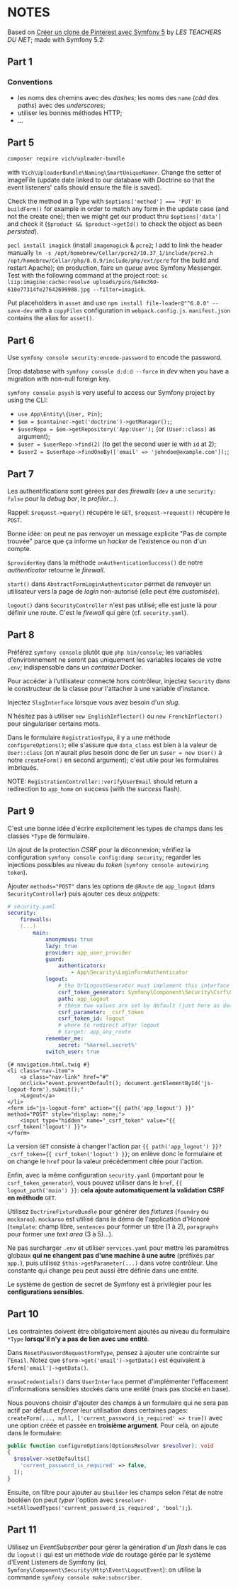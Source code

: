 NOTES
=====

Based on [Créer un clone de Pinterest avec Symfony 5](https://www.youtube.com/watch?v=A8JxqOG2wi4&list=PLlxQJeQRaKDRs9WlWQiXNqWU0blyaZBzo&index=10) by *LES TEACHERS DU NET*; made with Symfony 5.2:

Part 1
------

### Conventions

- les noms des chemins avec des *dashes*; les noms des `name` (*càd* des *paths*) avec des *underscores*;
- utiliser les bonnes méthodes HTTP;
- ...

Part 5
------

```bash
composer require vich/uploader-bundle
```

with `Vich\UploaderBundle\Naming\SmartUniqueNamer`. Change the setter of imageFile (update date linked to our database with Doctrine so that the event listeners' calls should ensure the file is saved).

Check the method in a Type with `$options['method'] === 'PUT'` in `buildForm()` for example in order to match any form in the update case (and not the create one); then we might get our product thru `$options['data']` and check it (`$product && $product->getId()` to check the object as been *persisted*).

`pecl install imagick` (install `imagemagick` & `pcre2`; I add to link the header manually `ln -s /opt/homebrew/Cellar/pcre2/10.37_1/include/pcre2.h /opt/homebrew/Cellar/php/8.0.9/include/php/ext/pcre` for the build and restart Apache); en production, faire un *queue* avec Symfony Messenger.
Test with the following command at the project root:
`sc liip:imagine:cache:resolve uploads/pins/640x360-610e77314fe27642699988.jpg --filter=imagick`.

Put placeholders in `asset` and use `npm install file-loader@"^6.0.0" --save-dev` with a `copyFiles` configuration in `webpack.config.js`. `manifest.json` contains the alias for `asset()`.

Part 6
------

Use `symfony console security:encode-password` to encode the password.

Drop database with `symfony console d:d:d --force` in *dev* when you have a migration with non-null foreign key.

`symfony console psysh` is very useful to access our Symfony project by using the CLI:
- `use App\Entity\{User, Pin}`;
- `$em = $container->get('doctrine')->getManager();`;
- `$userRepo = $em->getRepository('App:User');` (or `(User::class)` as argument);
- `$user = $userRepo->find(2)` (to get the second user ie with `id` at 2);
- `$user2 = $userRepo->findOneBy(['email' => 'johndoe@example.com']);`;

Part 7
------

Les authentifications sont gérées par des *firewalls* (`dev` a une `security: false` pour la *debug bar*, le *profiler*...).

Rappel: `$request->query()` récupère le `GET`, `$request->request()` récupère le `POST`.

Bonne idée: on peut ne pas renvoyer un message explicite "Pas de compte trouvée" parce que ça informe un *hacker* de l'existence ou non d'un compte.

`$providerKey` dans la méthode `onAuthenticationSuccess()` de notre *authenticator* retourne le *firewall*.

`start()` dans `AbstractFormLoginAuthenticator` permet de renvoyer un utilisateur vers la page de *login* non-autorisé (elle peut être *customisée*).

`logout()` dans `SecurityController` n'est pas utilisé; elle est juste là pour définir une route. C'est le *firewall* qui gère (cf. `security.yaml`).

Part 8
------

Préférez `symfony console` plutôt que `php bin/console`; les variables d'environnement ne seront pas uniquement les variables locales de votre `.env`; indispensable dans un *container* Docker.

Pour accéder à l'utilisateur connecté hors contrôleur, injectez `Security` dans le constructeur de la classe pour l'attacher à une variable d'instance.

Injectez `SlugInterface` lorsque vous avez besoin d'un *slug*.

N'hésitez pas à utiliser `new EnglishInflector()` ou `new FrenchInflector()` pour singulariser certains mots.

Dans le formulaire `RegistrationType`, il y a une méthode `configureOptions()`; elle s'assure que `data_class` est bien à la valeur de `User::class` (on n'aurait plus besoin donc de lier un `$user = new User()` à notre `createForm()` en second argument); c'est utile pour les formulaires imbriqués.

NOTE: `RegistrationController::verifyUserEmail` should return a redirection to `app_home` on success (with the *success* flash).

Part 9
------

C'est une bonne idée d'écrire explicitement les types de champs dans les classes `*Type` de formulaire.

Un ajout de la protection *CSRF* pour la déconnexion; vérifiez la configuration `symfony console config:dump security`; regarder les injections possibles au niveau du *token* (`symfony console autowiring token`).

Ajouter `methods="POST"` dans les options de `@Route` de `app_logout` (dans `SecurityController`) puis ajouter ces deux *snippets*:

```yaml
# security.yaml
security:
    firewalls:
    (...)
        main:
            anonymous: true
            lazy: true
            provider: app_user_provider
            guard:
                authenticators:
                    - App\Security\LoginFormAuthenticator
            logout:
                # the UrlLogoutGenerator must implement this interface
                csrf_token_generator: Symfony\Component\Security\Csrf\CsrfTokenManagerInterface
                path: app_logout
                # these two values are set by default (just here as documentation)
                csrf_parameter: _csrf_token
                csrf_token_id: logout
                # where to redirect after logout
                # target: app_any_route
            remember_me:
                secret: '%kernel.secret%'
            switch_user: true
```

```twig
{# navigation.html.twig #}
<li class="nav-item">
    <a class="nav-link" href="#"
    onclick="event.preventDefault(); document.getElementById('js-logout-form').submit();"
    >Logout</a>
</li>
<form id="js-logout-form" action="{{ path('app_logout') }}" method="POST" style="display: none;">
    <input type="hidden" name="_csrf_token" value="{{ csrf_token('logout') }}">
</form>
```

La version `GET` consiste à changer l'action par `{{ path('app_logout') }}?_csrf_token={{ csrf_token('logout') }}`; on enlève donc le formulaire et on change le `href` pour la valeur précédemment citée pour l'action.

Enfin, avec la même configuration `security.yaml` (important pour le `csrf_token_generator`), vous pouvez utiliser dans le `href`, `{{ logout_path('main') }}`: **cela ajoute automatiquement la validation CSRF en méthode** `GET`.

Utilisez `DoctrineFixtureBundle` pour générer des *fixtures* (`foundry` ou `mockaroo`). `mockaroo` est utilisé dans la démo de l'application d'Honoré (`template`: champ libre, `sentences` pour former un titre (1 à 2), `paragraphs` pour former une *text area* (3 à 5)...).

Ne pas surcharger `.env` et utiliser `services.yaml` pour mettre les paramètres globaux **qui ne changent pas d'une machine à une autre** (préfixés par `app.`), puis utilisez `$this->getParameter(...)` dans votre contrôleur.
Une constante qui change peu peut aussi être définie dans une entité.

Le système de gestion de secret de Symfony est à privilégier pour les **configurations sensibles**.

Part 10
-------

Les contraintes doivent être obligatoirement ajoutés au niveau du formulaire `*Type` **lorsqu'il n'y a pas de lien avec une entité**.

Dans `ResetPasswordRequestFormType`, pensez à ajouter une contrainte sur l'`Email`. Notez que `$form->get('email')->getData()` est équivalent à `$form['email']->getData()`.

`eraseCredentials()` dans `UserInterface` permet d'implémenter l'effacement d'informations sensibles stockés dans une entité (mais pas stocké en base).

Nous pouvons choisir d'ajouter des champs à un formulaire qui ne sera pas actif par défaut et *forcer* leur utilisation dans certaines pages: `createForm(..., null, ['current_password_is_required' => true])` avec une option créée et passée en **troisième argument**. Pour celà, on ajoute dans le formulaire:

```php
public function configureOptions(OptionsResolver $resolver): void
{
  $resolver->setDefaults([
    'current_password_is_required' => false,
  ]);
}
```

Ensuite, on filtre pour ajouter au `$builder` les champs selon l'état de notre booléen (on peut *typer* l'option avec `$resolver->setAllowedTypes('current_password_is_required', 'bool');`).

Part 11
-------

Utilisez un *EventSubscriber* pour gérer la génération d'un *flash* dans le cas du `logout()` qui est un méthode *vide* de routage gérée par le système d'Event Listeners de Symfony (ici, `Symfony\Component\Security\Http\Event\LogoutEvent`): on utilise la commande `symfony console make:subscriber`.
